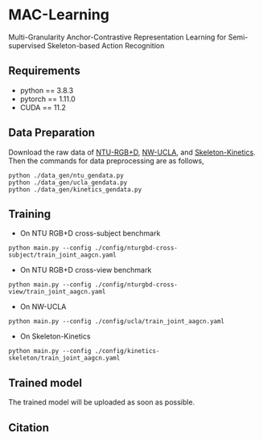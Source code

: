# MAC-Learning
Multi-Granularity Anchor-Contrastive Representation Learning for Semi-supervised Skeleton-based Action Recognition
## Requirements
- python == 3.8.3
- pytorch == 1.11.0
- CUDA == 11.2
## Data Preparation
Download the raw data of [NTU-RGB+D](https://github.com/shahroudy/NTURGB-D), [NW-UCLA](https://www.dropbox.com/s/10pcm4pksjy6mkq/all_sqe.zip?dl=0), and [Skeleton-Kinetics](https://github.com/yysijie/st-gcn).
Then the commands for data preprocessing are as follows,
```
python ./data_gen/ntu_gendata.py
python ./data_gen/ucla_gendata.py
python ./data_gen/kinetics_gendata.py
```
## Training
- On NTU RGB+D cross-subject benchmark
```
python main.py --config ./config/nturgbd-cross-subject/train_joint_aagcn.yaml
```
- On NTU RGB+D cross-view benchmark
```
python main.py --config ./config/nturgbd-cross-view/train_joint_aagcn.yaml
```
- On NW-UCLA
```
python main.py --config ./config/ucla/train_joint_aagcn.yaml
```
- On Skeleton-Kinetics
```
python main.py --config ./config/kinetics-skeleton/train_joint_aagcn.yaml
```
## Trained model
The trained model will be uploaded as soon as possible.
## Citation
